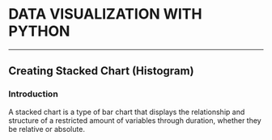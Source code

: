 # DATA VISUALIZATION WITH PYTHON
---
## Creating Stacked Chart (Histogram) 


### Introduction

A stacked chart is a type of bar chart that displays the relationship and structure of a restricted amount of variables through duration, whether they be relative or absolute.
